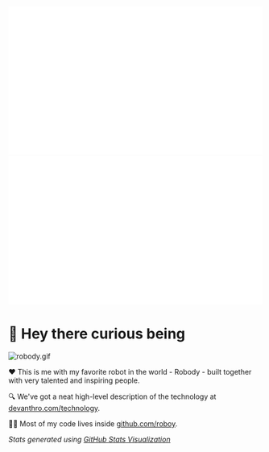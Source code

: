![](https://github.com/missxa/missxa/blob/master/generated/overview.svg)
![](https://github.com/missxa/missxa/blob/master/generated/languages.svg)


 # 👋 Hey there curious being
 
</a>
<!-- <img align="left" src="https://github.com/missxa/missxa/blob/master/robody.gif" style="vertical-align:middle;margin:50px 0px"> -->

![robody.gif](https://github.com/missxa/missxa/blob/master/robody.gif)

❤️ This is me with my favorite robot in the world - Robody - built together with very talented and inspiring people. 

🔍 We've got a neat high-level description of the technology at [devanthro.com/technology](https://devanthro.com/technology/).

👩‍💻 Most of my code lives inside [github.com/roboy](https://github.com/roboy). 


_Stats generated using [GitHub Stats Visualization](https://github.com/jstrieb/github-stats)_
